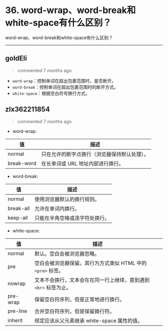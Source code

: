 
 # 36. word-wrap、word-break和white-space有什么区别？ 
 word-wrap、word-break和white-space有什么区别？ 
 ***
## goldEli 
 > commented 7 months ago 

* `word-wrap`：控制单词在超出包裹范围时，是否断开。
* `word-break`：控制单词在超出包裹范围时的断开方式。
* `white-space`：根据空白符号换行方式。
## zlx362211854 
 > commented 7 months ago 

* word-wrap: 

值 |  描述
-- | --
normal | 只在允许的断字点换行（浏览器保持默认处理）。
break-word | 在长单词或 URL 地址内部进行换行。

* word-break:

值 | 描述
-- | --
normal | 使用浏览器默认的换行规则。
break-all | 允许在单词内换行。
keep-all | 只能在半角空格或连字符处换行。

* white-space:

值 | 描述
-- | --
normal | 默认。空白会被浏览器忽略。
pre | 空白会被浏览器保留。其行为方式类似 HTML 中的 `<pre>` 标签。
nowrap | 文本不会换行，文本会在在同一行上继续，直到遇到 `<br>` 标签为止。
pre-wrap | 保留空白符序列，但是正常地进行换行。
pre-line | 合并空白符序列，但是保留换行符。
inherit | 规定应该从父元素继承 white-space 属性的值。


